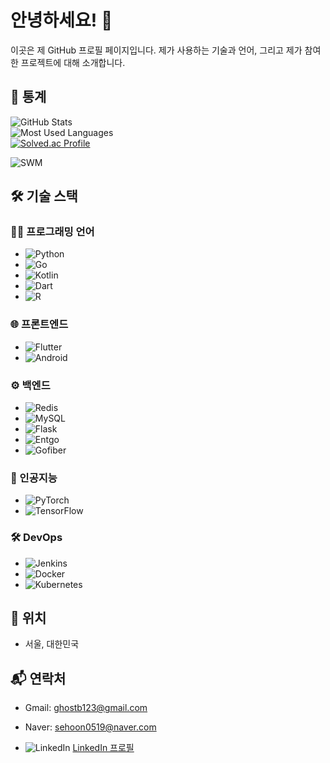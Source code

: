 # 안녕하세요! 👋

이곳은 제 GitHub 프로필 페이지입니다. 제가 사용하는 기술과 언어, 그리고 제가 참여한 프로젝트에 대해 소개합니다.

## 🌟 통계
![GitHub Stats](https://github-readme-stats.vercel.app/api?username=sehoon123&show_icons=true&theme=dark)  
![Most Used Languages](https://github-readme-stats.vercel.app/api/top-langs/?username=sehoon123&layout=compact&theme=dark)  
[![Solved.ac Profile](http://mazassumnida.wtf/api/v2/generate_badge?boj=sehoon0519)](https://solved.ac/sehoon0519/)  

![SWM](https://www.swmaestro.org/static/sw/img/common/logo.png)

## 🛠️ 기술 스택

### 👨‍💻 프로그래밍 언어
- ![Python](https://img.shields.io/badge/Python-3776AB?style=flat&logo=python&logoColor=white)
- ![Go](https://img.shields.io/badge/Go-00ADD8?style=flat&logo=go&logoColor=white)
- ![Kotlin](https://img.shields.io/badge/Kotlin-7F52FF?style=flat&logo=kotlin&logoColor=white)
- ![Dart](https://img.shields.io/badge/Dart-0175C2?style=flat&logo=dart&logoColor=white)
- ![R](https://img.shields.io/badge/R-276DC3?style=flat&logo=r&logoColor=white)

### 🌐 프론트엔드
- ![Flutter](https://img.shields.io/badge/Flutter-02569B?style=flat&logo=flutter&logoColor=white)
- ![Android](https://img.shields.io/badge/Android-3DDC84?style=flat&logo=android&logoColor=white)

### ⚙️ 백엔드
- ![Redis](https://img.shields.io/badge/Redis-DC382D?style=flat&logo=redis&logoColor=white)
- ![MySQL](https://img.shields.io/badge/MySQL-4479A1?style=flat&logo=mysql&logoColor=white) 
- ![Flask](https://img.shields.io/badge/Flask-000000?style=flat&logo=flask&logoColor=white) 
- ![Entgo](https://img.shields.io/badge/Entgo-7F52FF?style=flat&logo=entgo&logoColor=white) 
- ![Gofiber](https://img.shields.io/badge/Gofiber-88CCFF?style=flat&logo=gofiber&logoColor=white) 

### 🤖 인공지능
- ![PyTorch](https://img.shields.io/badge/PyTorch-EE4C2C?style=flat&logo=pytorch&logoColor=white) 
- ![TensorFlow](https://img.shields.io/badge/TensorFlow-FF6F00?style=flat&logo=tensorflow&logoColor=white)

### 🛠️ DevOps
- ![Jenkins](https://img.shields.io/badge/Jenkins-D24939?style=flat&logo=jenkins&logoColor=white) 
- ![Docker](https://img.shields.io/badge/Docker-2496ED?style=flat&logo=docker&logoColor=white) 
- ![Kubernetes](https://img.shields.io/badge/Kubernetes-326CE5?style=flat&logo=kubernetes&logoColor=white) 




## 📍 위치

- 서울, 대한민국

## 📬 연락처
- Gmail: [ghostb123@gmail.com](mailto:ghostb123@gmail.com)
- Naver: [sehoon0519@naver.com](mailto:sehoon0519@naver.com)

- ![LinkedIn](https://img.shields.io/badge/LinkedIn-0077B5?style=flat&logo=linkedin&logoColor=white) [LinkedIn 프로필](https://www.linkedin.com/in/sehun-jung-55b5342a7)


